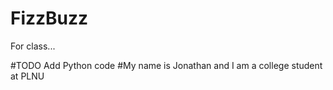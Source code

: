 # FizzBuzz
For class...

#TODO
Add Python code
#My name is Jonathan and I am a college student at PLNU
